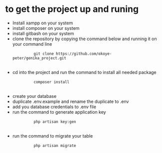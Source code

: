 <h1> to get the project up and runing</h1>
<ul>
    <li>Install xampp on your system</li>
    <li>install composer on your system</li>
    <li>install gitbash on your system</li>
    <li>clone the repository by copying the command below and running it on your command line</li>
    <pre>
        <code>git clone https://github.com/okoye-peter/genika_project.git</code>
    </pre>
    <li>cd into the project and run the command to install all needed package</li>
    <pre>
        <code>composer install</code>
    </pre>
    <li>create your database</li>
    <li>duplicate .env.example and rename the duplicate to .env</li>
    <li>add you database credentials to .env file</li>
    <li>run the command to generate application key</li>
    <pre>
        <code>php artisan key:gen</code>
    </pre>
    <li>run the command to migrate your table</li>
    <pre>
        <code>php artisan migrate</code>
    </pre>
</ul>